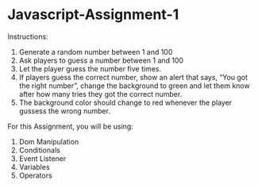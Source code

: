 # Javascript-Assignment-1

Instructions:
1. Generate a random number between 1 and 100
2. Ask players to guess a number between 1 and 100
3. Let the player guess the number five times.
4. If players guess the correct number, show an alert that says, “You got the right number”, change the background to green and let them know after how many tries they got the correct number.
5. The background color should change to red whenever the player gussess the wrong number.

For this Assignment, you will be using:
1. Dom Manipulation
2. Conditionals
3. Event Listener
4. Variables
5. Operators
